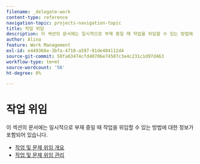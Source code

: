 ```yaml
---
filename: _delegate-work
content-type: reference
navigation-topic: projects-navigation-topic
title: 작업 위임
description: 이 섹션의 문서에는 일시적으로 부재 중일 때 작업을 위임할 수 있는 방법에 대한 정보가 포함되어 있습니다.
author: Alina
feature: Work Management
exl-id: e449366e-3bfa-4710-a597-91de404112d4
source-git-commit: 50fa63474cfd40706e74507c3e4c231c1d97d463
workflow-type: tm+mt
source-wordcount: '56'
ht-degree: 0%

---
```


# 작업 위임

이 섹션의 문서에는 일시적으로 부재 중일 때 작업을 위임할 수 있는 방법에 대한 정보가 포함되어 있습니다.

* [작업 및 문제 위임 개요](../../manage-work/delegate-work/delegate-work-overview.md)
* [작업 및 문제 위임 관리](../../manage-work/delegate-work/how-to-delegate-work.md)
